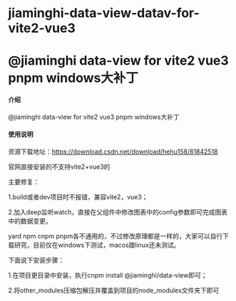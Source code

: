 # jiaminghi-data-view-datav-for-vite2-vue3

# @jiaminghi data-view for vite2 vue3 pnpm windows大补丁

#### 介绍
@jiaminghi data-view for vite2 vue3 pnpm windows大补丁

#### 使用说明

资源下载地址：https://download.csdn.net/download/hehu158/81842518

官网直接安装的不支持vite2+vue3的

主要修复：

1.build或者dev项目时不报错，兼容vite2，vue3；

2.加入deep监听watch，直接在父组件中修改图表中的config参数即可完成图表中的数据变更。


yard npm cnpm pnpm各不通用的，不过修改原理都是一样的，大家可以自行下载研究，目前仅在windows下测试，macos跟linux还未测试。


下面说下安装步骤：

1.在项目更目录中安装，执行cnpm install @jiaminghi/data-view即可；

2.将other_modules压缩包解压并覆盖到项目的node_modules文件夹下即可

